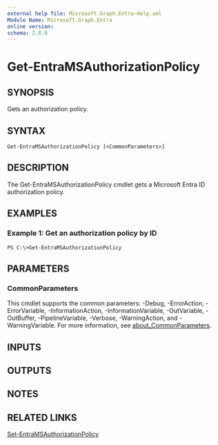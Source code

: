 ```yaml
---
external help file: Microsoft.Graph.Entra-Help.xml
Module Name: Microsoft.Graph.Entra
online version:
schema: 2.0.0
---
```


# Get-EntraMSAuthorizationPolicy

## SYNOPSIS
Gets an authorization policy.

## SYNTAX

```
Get-EntraMSAuthorizationPolicy [<CommonParameters>]
```

## DESCRIPTION
The Get-EntraMSAuthorizationPolicy cmdlet gets a Microsoft Entra ID authorization policy.

## EXAMPLES

### Example 1: Get an authorization policy by ID
```
PS C:\>Get-EntraMSAuthorizationPolicy
```

## PARAMETERS

### CommonParameters
This cmdlet supports the common parameters: -Debug, -ErrorAction, -ErrorVariable, -InformationAction, -InformationVariable, -OutVariable, -OutBuffer, -PipelineVariable, -Verbose, -WarningAction, and -WarningVariable. For more information, see [about_CommonParameters](http://go.microsoft.com/fwlink/?LinkID=113216).

## INPUTS

## OUTPUTS

## NOTES

## RELATED LINKS

[Set-EntraMSAuthorizationPolicy]()

